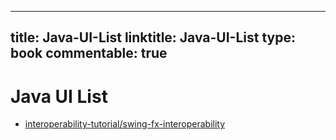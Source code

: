 
---
title: Java-UI-List
linktitle: Java-UI-List
type: book
commentable: true
---

# Java UI List

- [interoperability-tutorial/swing-fx-interoperability](https://docs.oracle.com/javase/8/javafx/interoperability-tutorial/swing-fx-interoperability.htm)

    